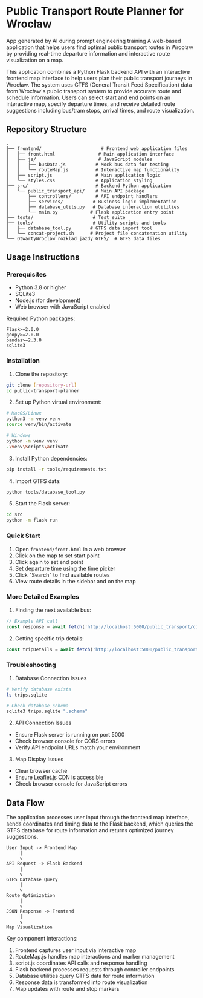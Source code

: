 # Public Transport Route Planner for Wrocław
App generated by AI during prompt engineering training
A web-based application that helps users find optimal public transport routes in Wrocław by providing real-time departure information and interactive route visualization on a map.

This application combines a Python Flask backend API with an interactive frontend map interface to help users plan their public transport journeys in Wrocław. The system uses GTFS (General Transit Feed Specification) data from Wrocław's public transport system to provide accurate route and schedule information. Users can select start and end points on an interactive map, specify departure times, and receive detailed route suggestions including bus/tram stops, arrival times, and route visualization.

## Repository Structure
```
.
├── frontend/                      # Frontend web application files
│   ├── front.html                # Main application interface
│   ├── js/                       # JavaScript modules
│   │   ├── busData.js           # Mock bus data for testing
│   │   └── routeMap.js          # Interactive map functionality
│   ├── script.js                # Main application logic
│   └── styles.css               # Application styling
├── src/                         # Backend Python application
│   └── public_transport_api/    # Main API package
│       ├── controllers/         # API endpoint handlers
│       ├── services/           # Business logic implementation
│       ├── database_utils.py   # Database interaction utilities
│       └── main.py            # Flask application entry point
├── tests/                      # Test suite
├── tools/                      # Utility scripts and tools
│   ├── database_tool.py       # GTFS data import tool
│   └── concat-project.sh      # Project file concatenation utility
└── OtwartyWroclaw_rozklad_jazdy_GTFS/  # GTFS data files
```

## Usage Instructions
### Prerequisites
- Python 3.8 or higher
- SQLite3
- Node.js (for development)
- Web browser with JavaScript enabled

Required Python packages:
```
Flask>=2.0.0
geopy>=2.0.0
pandas>=2.3.0
sqlite3
```

### Installation

1. Clone the repository:
```bash
git clone [repository-url]
cd public-transport-planner
```

2. Set up Python virtual environment:
```bash
# MacOS/Linux
python3 -m venv venv
source venv/bin/activate

# Windows
python -m venv venv
.\venv\Scripts\activate
```

3. Install Python dependencies:
```bash
pip install -r tools/requirements.txt
```

4. Import GTFS data:
```bash
python tools/database_tool.py
```

5. Start the Flask server:
```bash
cd src
python -m flask run
```

### Quick Start

1. Open `frontend/front.html` in a web browser
2. Click on the map to set start point
3. Click again to set end point
4. Set departure time using the time picker
5. Click "Search" to find available routes
6. View route details in the sidebar and on the map

### More Detailed Examples

1. Finding the next available bus:
```javascript
// Example API call
const response = await fetch('http://localhost:5000/public_transport/city/Wroclaw/closest_departures?start_coordinates=51.1079,17.0385&end_coordinates=51.1100,17.0400&start_time=2024-02-20T14:30:00Z');
```

2. Getting specific trip details:
```javascript
const tripDetails = await fetch('http://localhost:5000/public_transport/city/Wroclaw/trip/123');
```

### Troubleshooting

1. Database Connection Issues
```bash
# Verify database exists
ls trips.sqlite

# Check database schema
sqlite3 trips.sqlite ".schema"
```

2. API Connection Issues
- Ensure Flask server is running on port 5000
- Check browser console for CORS errors
- Verify API endpoint URLs match your environment

3. Map Display Issues
- Clear browser cache
- Ensure Leaflet.js CDN is accessible
- Check browser console for JavaScript errors

## Data Flow

The application processes user input through the frontend map interface, sends coordinates and timing data to the Flask backend, which queries the GTFS database for route information and returns optimized journey suggestions.

```ascii
User Input -> Frontend Map
     |
     v
API Request -> Flask Backend
     |
     v
GTFS Database Query
     |
     v
Route Optimization
     |
     v
JSON Response -> Frontend
     |
     v
Map Visualization
```

Key component interactions:
1. Frontend captures user input via interactive map
2. RouteMap.js handles map interactions and marker management
3. script.js coordinates API calls and response handling
4. Flask backend processes requests through controller endpoints
5. Database utilities query GTFS data for route information
6. Response data is transformed into route visualization
7. Map updates with route and stop markers
